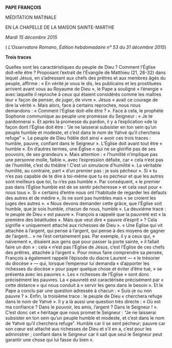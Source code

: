 **PAPE FRANÇOIS**

MÉDITATION MATINALE

EN LA CHAPELLE DE LA MAISON SAINTE-MARTHE

*Mardi 15 décembre 2015*

( *L'Osservatore Romano*, *Édition hebdomadaire n° 53 du 31 décembre 2015*)

**Trois traces**

Quelles sont les caractéristiques du peuple de Dieu ? Comment l’Église doit-elle être ? Proposant l’extrait de l’Évangile de Matthieu (21, 28-32) dans lequel Jésus, en s’adressant aux chefs des prêtres et aux membres âgés du peuple, affirme : « En vérité je vous le dis, les publicains et les prostituées arrivent avant vous au Royaume de Dieu », le Pape a souligné « l’énergie » avec laquelle il reproche à ceux qui étaient considérés comme les maîtres leur « façon de penser, de juger, de vivre ». Jésus « avait ce courage de dire la vérité ». Mais alors, face à certains reproches, nous nous demandons : « Comment l’Église doit-elle être ? ». Face à cela, le prophète Sophonie communique au peuple une promesse du Seigneur : « Je te pardonnerai ». Et après la promesse du pardon, il y a l’explication «de la façon dont l’Église doit être : “Je ne laisserai subsister en ton sein qu’un peuple humble et modeste, et c’est dans le nom de Yahvé qu’il cherchera refuge” ». Le peuple de Dieu fidèle doit ainsi « avoir ces trois traces : humble, pauvre, confiant dans le Seigneur ». L’Église doit avant tout être « humble ». En d’autres termes, une Église « qui ne se glorifie pas de ses pouvoirs, de ses grandeurs ». Mais attention : « l’humilité n’implique pas une personne molle, faible », avec l’expression défaite, car « cela n’est pas de l’humilité, c’est du théâtre ! C’est un simulacre d’humilité ». La véritable humilité, au contraire, part « d’un premier pas : je suis pécheur ». Si « tu n’es pas capable de te dire à toi-même que tu es pécheur et que les autres sont meilleurs que toi, tu n’es pas humble ». Par conséquent, « le premier pas dans l’Église humble est de se sentir pécheresse » et cela vaut pour « nous tous ». Si « certains d’entre nous ont l’habitude de regarder les défauts des autres et de médire », ils ne sont pas humbles mais « se croient les juges des autres ». « Nous devons demander cette grâce, que l’Église soit humble, que je sois humble, chacun de nous, humble ». La deuxième trace : le peuple de Dieu « est pauvre ». François a rappelé que la pauvreté est « la première des béatitudes ». Mais que veut dire « pauvre d’esprit » ? Cela signifie « uniquement attaché aux richesses de Dieu ». « Une Église qui vit attachée à l’argent, qui pense à l’argent, qui pense à des moyens de gagner de l’argent... » ne l’est certainement pas. Par exemple, il y a ceux qui, « naïvement », disaient aux gens que pour passer la porte sainte, « il fallait faire un don » : cela « n’est pas l’Église de Jésus, c’est l’Église de ces chefs des prêtres, attachée à l’argent ». Pour mieux faire comprendre sa pensée, François a également rappelé l’épisode du diacre Laurent — « le trésorier du diocèse » — qui, lorsque l’empereur lui demanda « d’apporter les richesses du diocèse » pour payer quelque chose et éviter d’être tué, « se présenta avec les pauvres ». Les « richesses de l’Église » sont donc précisément les pauvres. La « pauvreté est caractérisée précisément par « cette distance » qui nous conduit à « servir les gens dans le besoin ». Et le Pape a conclu par une question adressée à chacun : « Suis-je ou non pauvre ? ». Enfin, la troisième trace : le peuple de Dieu « cherchera refuge dans le nom de Yahvé ». Il y a là aussi une question très directe : « Où est ma confiance ? Dans le pouvoir, les amis, l’argent ? Dans le Seigneur ! ». C’est donc cet « héritage que nous promet le Seigneur : “Je ne laisserai subsister en ton sein qu’un peuple humble et modeste, et c’est dans le nom de Yahvé qu’il cherchera refuge”. Humble car il se sent pécheur; pauvre car son cœur est attaché aux richesses de Dieu et s’il en a, c’est pour les administrer ; confiant dans le Seigneur car il sait que seul le Seigneur peut garantir une chose qui lui fasse du bien ».